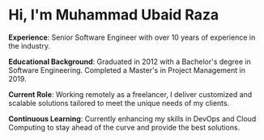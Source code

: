 # Hi, I'm Muhammad Ubaid Raza

**Experience**: Senior Software Engineer with over 10 years of experience in the industry.

**Educational Background**: Graduated in 2012 with a Bachelor's degree in Software Engineering. Completed a Master's in Project Management in 2019.

**Current Role**: Working remotely as a freelancer, I deliver customized and scalable solutions tailored to meet the unique needs of my clients.

**Continuous Learning**: Currently enhancing my skills in DevOps and Cloud Computing to stay ahead of the curve and provide the best solutions.
<!--
**Explore My Work**: Check out my latest projects and contributions on my [GitHub Profile](https://github.com/mubaidr) -->

